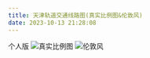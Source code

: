 ```yaml
---
title: 天津轨道交通线路图(真实比例图&伦敦风)
date: 2023-10-13 21:28:08
---
```

个人版
![真实比例图](https://s2.loli.net/2023/12/16/yzox5uWwbl7A8Ik.jpg "真实比例图")
![伦敦风](https://s2.loli.net/2023/12/16/TFKdBLozUQN7gIw.png "伦敦风")


